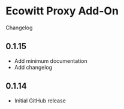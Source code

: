 <!-- https://developers.home-assistant.io/docs/add-ons/presentation#keeping-a-changelog -->
# Ecowitt Proxy Add-On
Changelog

## 0.1.15

- Add minimum documentation
- Add changelog


## 0.1.14

- Initial GitHub release